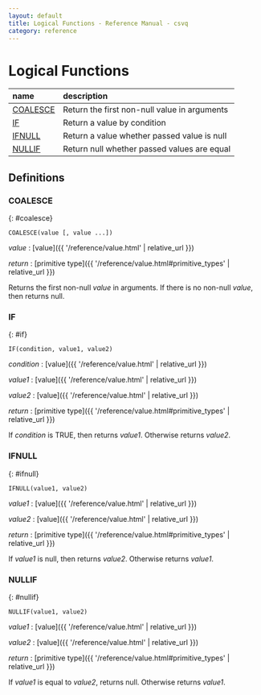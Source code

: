```yaml
---
layout: default
title: Logical Functions - Reference Manual - csvq
category: reference
---
```


# Logical Functions

| name | description |
| :- | :- |
| [COALESCE](#coalesce) | Return the first non-null value in arguments |
| [IF](#if) | Return a value by condition |
| [IFNULL](#ifnull) | Return a value whether passed value is null |
| [NULLIF](#nullif) | Return null whether passed values are equal |

## Definitions

### COALESCE
{: #coalesce}

```
COALESCE(value [, value ...])
```

_value_
: [value]({{ '/reference/value.html' | relative_url }})

_return_
: [primitive type]({{ '/reference/value.html#primitive_types' | relative_url }})

Returns the first non-null _value_ in arguments. If there is no non-null _value_, then returns null.

### IF
{: #if}

```
IF(condition, value1, value2)
```

_condition_
: [value]({{ '/reference/value.html' | relative_url }})

_value1_
: [value]({{ '/reference/value.html' | relative_url }})

_value2_
: [value]({{ '/reference/value.html' | relative_url }})

_return_
: [primitive type]({{ '/reference/value.html#primitive_types' | relative_url }})

If _condition_ is TRUE, then returns _value1_. Otherwise returns _value2_.

### IFNULL
{: #ifnull}

```
IFNULL(value1, value2)
```

_value1_
: [value]({{ '/reference/value.html' | relative_url }})

_value2_
: [value]({{ '/reference/value.html' | relative_url }})

_return_
: [primitive type]({{ '/reference/value.html#primitive_types' | relative_url }})

If _value1_ is null, then returns _value2_. Otherwise returns _value1_.

### NULLIF
{: #nullif}

```
NULLIF(value1, value2)
```

_value1_
: [value]({{ '/reference/value.html' | relative_url }})

_value2_
: [value]({{ '/reference/value.html' | relative_url }})

_return_
: [primitive type]({{ '/reference/value.html#primitive_types' | relative_url }})

If _value1_ is equal to _value2_, returns null. Otherwise returns _value1_.

